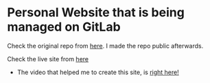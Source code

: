 # Personal Website that is being managed on GitLab

Check the original repo from [here](https://gitlab.com/FahimFBA/personal-website). I made the repo public afterwards.

Check the live site from [here](https://fahimbinamin.com/)

* The video that helped me to create this site, is [right here!](https://www.youtube.com/watch?v=OPaLnMw2i_0)
